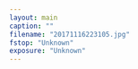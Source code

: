 ```yaml
---
layout: main
caption: ""
filename: "20171116223105.jpg"
fstop: "Unknown"
exposure: "Unknown"
---
```

